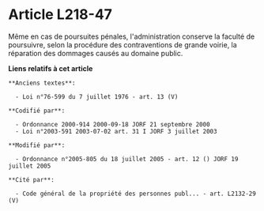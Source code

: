 # Article L218-47

Même en cas de poursuites pénales, l'administration conserve la faculté de poursuivre, selon la procédure des contraventions
de grande voirie, la réparation des dommages causés au domaine public.

**Liens relatifs à cet article**

	**Anciens textes**:

	  - Loi n°76-599 du 7 juillet 1976 - art. 13 (V)

	**Codifié par**:

	  - Ordonnance 2000-914 2000-09-18 JORF 21 septembre 2000
	  - Loi n°2003-591 2003-07-02 art. 31 I JORF 3 juillet 2003

	**Modifié par**:

	  - Ordonnance n°2005-805 du 18 juillet 2005 - art. 12 () JORF 19 juillet 2005

	**Cité par**:

	  - Code général de la propriété des personnes publ... - art. L2132-29 (V)
